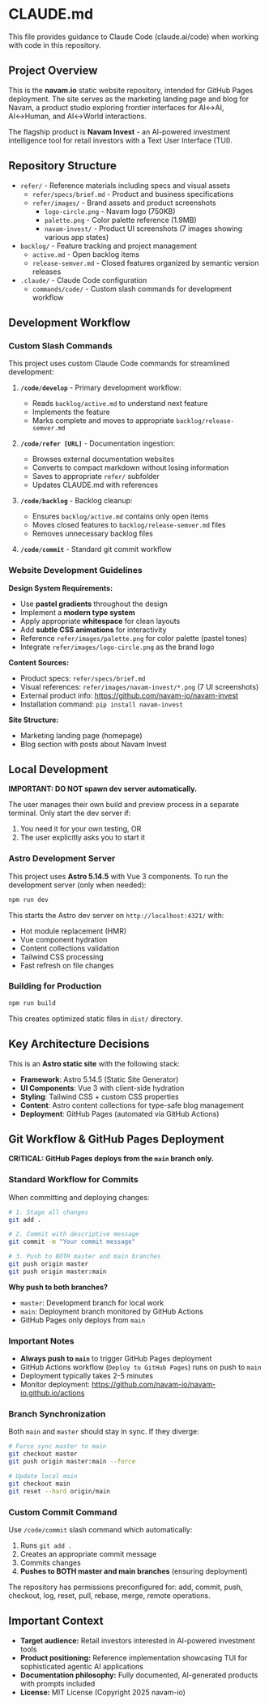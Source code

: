 # CLAUDE.md

This file provides guidance to Claude Code (claude.ai/code) when working with code in this repository.

## Project Overview

This is the **navam.io** static website repository, intended for GitHub Pages deployment. The site serves as the marketing landing page and blog for Navam, a product studio exploring frontier interfaces for AI↔AI, AI↔Human, and AI↔World interactions.

The flagship product is **Navam Invest** - an AI-powered investment intelligence tool for retail investors with a Text User Interface (TUI).

## Repository Structure

- `refer/` - Reference materials including specs and visual assets
  - `refer/specs/brief.md` - Product and business specifications
  - `refer/images/` - Brand assets and product screenshots
    - `logo-circle.png` - Navam logo (750KB)
    - `palette.png` - Color palette reference (1.9MB)
    - `navam-invest/` - Product UI screenshots (7 images showing various app states)
- `backlog/` - Feature tracking and project management
  - `active.md` - Open backlog items
  - `release-semver.md` - Closed features organized by semantic version releases
- `.claude/` - Claude Code configuration
  - `commands/code/` - Custom slash commands for development workflow

## Development Workflow

### Custom Slash Commands

This project uses custom Claude Code commands for streamlined development:

1. **`/code/develop`** - Primary development workflow:
   - Reads `backlog/active.md` to understand next feature
   - Implements the feature
   - Marks complete and moves to appropriate `backlog/release-semver.md`

2. **`/code/refer [URL]`** - Documentation ingestion:
   - Browses external documentation websites
   - Converts to compact markdown without losing information
   - Saves to appropriate `refer/` subfolder
   - Updates CLAUDE.md with references

3. **`/code/backlog`** - Backlog cleanup:
   - Ensures `backlog/active.md` contains only open items
   - Moves closed features to `backlog/release-semver.md` files
   - Removes unnecessary backlog files

4. **`/code/commit`** - Standard git commit workflow

### Website Development Guidelines

**Design System Requirements:**
- Use **pastel gradients** throughout the design
- Implement a **modern type system**
- Apply appropriate **whitespace** for clean layouts
- Add **subtle CSS animations** for interactivity
- Reference `refer/images/palette.png` for color palette (pastel tones)
- Integrate `refer/images/logo-circle.png` as the brand logo

**Content Sources:**
- Product specs: `refer/specs/brief.md`
- Visual references: `refer/images/navam-invest/*.png` (7 UI screenshots)
- External product info: https://github.com/navam-io/navam-invest
- Installation command: `pip install navam-invest`

**Site Structure:**
- Marketing landing page (homepage)
- Blog section with posts about Navam Invest

## Local Development

**IMPORTANT: DO NOT spawn dev server automatically.**

The user manages their own build and preview process in a separate terminal. Only start the dev server if:
1. You need it for your own testing, OR
2. The user explicitly asks you to start it

### Astro Development Server

This project uses **Astro 5.14.5** with Vue 3 components. To run the development server (only when needed):

```bash
npm run dev
```

This starts the Astro dev server on `http://localhost:4321/` with:
- Hot module replacement (HMR)
- Vue component hydration
- Content collections validation
- Tailwind CSS processing
- Fast refresh on file changes

### Building for Production

```bash
npm run build
```

This creates optimized static files in `dist/` directory.

## Key Architecture Decisions

This is an **Astro static site** with the following stack:
- **Framework**: Astro 5.14.5 (Static Site Generator)
- **UI Components**: Vue 3 with client-side hydration
- **Styling**: Tailwind CSS + custom CSS properties
- **Content**: Astro content collections for type-safe blog management
- **Deployment**: GitHub Pages (automated via GitHub Actions)

## Git Workflow & GitHub Pages Deployment

**CRITICAL: GitHub Pages deploys from the `main` branch only.**

### Standard Workflow for Commits

When committing and deploying changes:

```bash
# 1. Stage all changes
git add .

# 2. Commit with descriptive message
git commit -m "Your commit message"

# 3. Push to BOTH master and main branches
git push origin master
git push origin master:main
```

**Why push to both branches?**
- `master`: Development branch for local work
- `main`: Deployment branch monitored by GitHub Actions
- GitHub Pages only deploys from `main`

### Important Notes

- **Always push to `main`** to trigger GitHub Pages deployment
- GitHub Actions workflow (`Deploy to GitHub Pages`) runs on push to `main`
- Deployment typically takes 2-5 minutes
- Monitor deployment: https://github.com/navam-io/navam-io.github.io/actions

### Branch Synchronization

Both `main` and `master` should stay in sync. If they diverge:

```bash
# Force sync master to main
git checkout master
git push origin master:main --force

# Update local main
git checkout main
git reset --hard origin/main
```

### Custom Commit Command

Use `/code/commit` slash command which automatically:
1. Runs `git add .`
2. Creates an appropriate commit message
3. Commits changes
4. **Pushes to BOTH master and main branches** (ensuring deployment)

The repository has permissions preconfigured for: add, commit, push, checkout, log, reset, pull, rebase, merge, remote operations.

## Important Context

- **Target audience:** Retail investors interested in AI-powered investment tools
- **Product positioning:** Reference implementation showcasing TUI for sophisticated agentic AI applications
- **Documentation philosophy:** Fully documented, AI-generated products with prompts included
- **License:** MIT License (Copyright 2025 navam-io)
